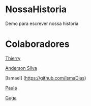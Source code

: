 # NossaHistoria
Demo para escrever nossa historia

# Colaboradores

[Thierry](https://github.com/Thithi32)

[Anderson Silva](https://github.com/fazti)

[Ismael] (https://github.com/IsmaDias)



[Paula](https://github.com/paulamlb) 

[Guga](https://github.com/gugaguerchon)


